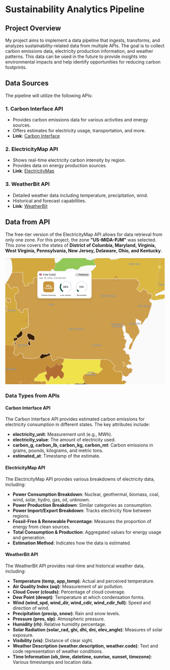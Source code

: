 # Sustainability Analytics Pipeline

## Project Overview

My project aims to implement a data pipeline that ingests, transforms, and analyzes sustainability-related data from multiple APIs. The goal is to collect carbon emissions data, electricity production information, and weather patterns. This data can be used in the future to provide insights into environmental impacts and help identify opportunities for reducing carbon footprints.

## Data Sources

The pipeline will utilize the following APIs:

### 1. Carbon Interface API

- Provides carbon emissions data for various activities and energy sources.
- Offers estimates for electricity usage, transportation, and more.
- **Link**: [Carbon Interface](https://www.carboninterface.com/)

### 2. ElectricityMap API

- Shows real-time electricity carbon intensity by region.
- Provides data on energy production sources.
- **Link**: [ElectricityMap](https://www.electricitymaps.com/)

### 3. WeatherBit API

- Detailed weather data including temperature, precipitation, wind.
- Historical and forecast capabilities.
- **Link**: [WeatherBit](https://www.weatherbit.io/)

## Data from API

The free-tier version of the ElectricityMap API allows for data retrieval from only one zone. For this project, the zone **"US-MIDA-PJM"** was selected. This zone covers the states of **District of Columbia, Maryland, Virginia, West Virginia, Pennsylvania, New Jersey, Delaware, Ohio, and Kentucky**.

![US-MIDA-PJM Zone Map](zone_map.png)

### Data Types from APIs

#### **Carbon Interface API**

The Carbon Interface API provides estimated carbon emissions for electricity consumption in different states. The key attributes include:

- **electricity_unit**: Measurement unit (e.g., MWh).
- **electricity_value**: The amount of electricity used.
- **carbon_g, carbon_lb, carbon_kg, carbon_mt**: Carbon emissions in grams, pounds, kilograms, and metric tons.
- **estimated_at**: Timestamp of the estimate.

#### **ElectricityMap API**

The ElectricityMap API provides various breakdowns of electricity data, including:

- **Power Consumption Breakdown**: Nuclear, geothermal, biomass, coal, wind, solar, hydro, gas, oil, unknown.
- **Power Production Breakdown**: Similar categories as consumption.
- **Power Import/Export Breakdown**: Tracks electricity flow between regions.
- **Fossil-Free & Renewable Percentage**: Measures the proportion of energy from clean sources.
- **Total Consumption & Production**: Aggregated values for energy usage and generation.
- **Estimation Method**: Indicates how the data is estimated.

#### **WeatherBit API**

The WeatherBit API provides real-time and historical weather data, including:

- **Temperature (temp, app_temp)**: Actual and perceived temperature.
- **Air Quality Index (aqi)**: Measurement of air pollution.
- **Cloud Cover (clouds)**: Percentage of cloud coverage.
- **Dew Point (dewpt)**: Temperature at which condensation forms.
- **Wind (wind_spd, wind_dir, wind_cdir, wind_cdir_full)**: Speed and direction of wind.
- **Precipitation (precip, snow)**: Rain and snow levels.
- **Pressure (pres, slp)**: Atmospheric pressure.
- **Humidity (rh)**: Relative humidity percentage.
- **Solar Radiation (solar_rad, ghi, dhi, dni, elev_angle)**: Measures of solar exposure.
- **Visibility (vis)**: Distance of clear sight.
- **Weather Description (weather.description, weather.code)**: Text and code representation of weather conditions.
- **Time Information (ob_time, datetime, sunrise, sunset, timezone)**: Various timestamps and location data.
